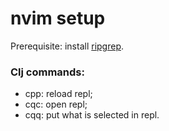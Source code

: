 # nvim setup
Prerequisite: install [ripgrep](https://github.com/BurntSushi/ripgrep).

### Clj commands:
- cpp: reload repl;
- cqc: open repl;
- cqq: put what is selected in repl.
